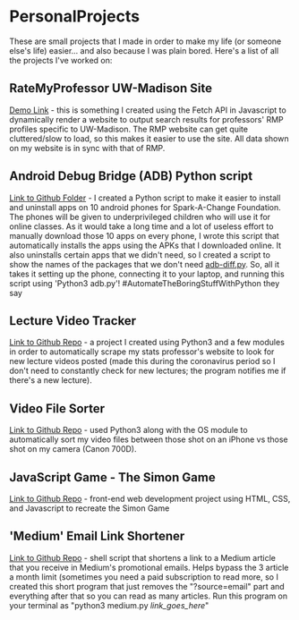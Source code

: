 # PersonalProjects

These are small projects that I made in order to make my life (or someone else's life) easier... and also because I was plain bored. Here's a list of all the projects I've worked on:

## RateMyProfessor UW-Madison Site
[Demo Link](https://nandanv2702.github.io/ratemyprof-fetch/) - this is something I created using the Fetch API in Javascript to dynamically render a website to output search results for professors' RMP profiles specific to UW-Madison. The RMP website can get quite cluttered/slow to load, so this makes it easier to use the site. All data shown on my website is in sync with that of RMP.

## Android Debug Bridge (ADB) Python script
[Link to Github Folder](https://github.com/nandanv2702/PersonalProjects/tree/master/adb-android) - I created a Python script to make it easier to install and uninstall apps on 10 android phones for Spark-A-Change Foundation. The phones will be given to underprivileged children who will use it for online classes. As it would take a long time and a lot of useless effort to manually download those 10 apps on every phone, I wrote this script that automatically installs the apps using the APKs that I downloaded online. It also uninstalls certain apps that we didn't need, so I created a script to show the names of the packages that we don't need [adb-diff.py](https://github.com/nandanv2702/PersonalProjects/tree/master/adb-android/adb-diff.py). So, all it takes it setting up the phone, connecting it to your laptop, and running this script using 'Python3 adb.py'! 
#AutomateTheBoringStuffWithPython they say

## Lecture Video Tracker
[Link to Github Repo](https://github.com/nandanv2702/LectureVideoTracker) - a project I created using Python3 and a few modules in order to automatically scrape my stats professor's website to look for new lecture videos posted (made this during the coronavirus period so I don't need to constantly check for new lectures; the program notifies me if there's a new lecture).

## Video File Sorter
[Link to Github Repo](https://github.com/nandanv2702/VideoFileSorter) - used Python3 along with the OS module to automatically sort my video files between those shot on an iPhone vs those shot on my camera (Canon 700D).

## JavaScript Game - The Simon Game
[Link to Github Repo](https://github.com/nandanv2702/PersonalProjects/tree/master/Simon%20Game) - front-end web development project using HTML, CSS, and Javascript to recreate the Simon Game

## 'Medium' Email Link Shortener
[Link to Github Repo](https://github.com/nandanv2702/PersonalProjects/blob/master/medium.py) - shell script that shortens a link to a Medium article that you receive in Medium's promotional emails. Helps bypass the 3 article a month limit (sometimes you need a paid subscription to read more, so I created this short program that just removes the "?source=email" part and everything after that so you can read as many articles. Run this program on your terminal as "python3 medium.py *link_goes_here*"
